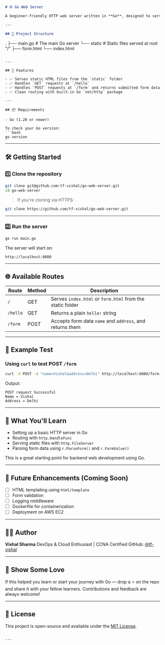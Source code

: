 
```markdown
# 🌐 Go Web Server

A beginner-friendly HTTP web server written in **Go**, designed to serve static files, handle simple GET and POST requests, and act as a foundation for learning how servers work in GoLang.

---

## 📁 Project Structure

```

.
├── main.go               # The main Go server
└── static                # Static files served at root "/"
├── form.html
└── index.html

````

---

## 🚀 Features

- ✅ Serves static HTML files from the `static` folder  
- ✅ Handles `GET` requests at `/hello`  
- ✅ Handles `POST` requests at `/form` and returns submitted form data  
- ✅ Clean routing with built-in Go `net/http` package  

---

## 📦 Requirements

- Go (1.20 or newer)

To check your Go version:
```bash
go version
````

---

## 🛠️ Getting Started

### 1️⃣ Clone the repository

```bash
git clone git@github.com:tf-vishal/go-web-server.git
cd go-web-server
```

> If you're cloning via HTTPS:

```bash
git clone https://github.com/tf-vishal/go-web-server.git
```

---

### 2️⃣ Run the server

```bash
go run main.go
```

The server will start on:

```
http://localhost:8080
```

---

## 🌐 Available Routes

| Route    | Method | Description                                               |
| -------- | ------ | --------------------------------------------------------- |
| `/`      | GET    | Serves `index.html` or `form.html` from the static folder |
| `/hello` | GET    | Returns a plain `hello!` string                           |
| `/form`  | POST   | Accepts form data `name` and `address`, and returns them  |

---

## 🧪 Example Test

### Using `curl` to test POST `/form`

```bash
curl -X POST -d "name=Vishal&address=Delhi" http://localhost:8080/form
```

Output:

```
POST request Successful
Name = Vishal
Address = Delhi
```

---

## 🤯 What You'll Learn

* Setting up a basic HTTP server in Go
* Routing with `http.HandleFunc`
* Serving static files with `http.FileServer`
* Parsing form data using `r.ParseForm()` and `r.FormValue()`

This is a great starting point for backend web development using Go.

---

## 🧠 Future Enhancements (Coming Soon)

* [ ] HTML templating using `html/template`
* [ ] Form validation
* [ ] Logging middleware
* [ ] Dockerfile for containerization
* [ ] Deployment on AWS EC2

---

## 👨‍💻 Author

**Vishal Sharma**
DevOps & Cloud Enthusiast | CCNA Certified
GitHub: [@tf-vishal](https://github.com/tf-vishal)

---

## 🌟 Show Some Love

If this helped you learn or start your journey with Go — drop a ⭐️ on the repo and share it with your fellow learners. Contributions and feedback are always welcome!

---

## 📝 License

This project is open-source and available under the [MIT License](LICENSE).

````

---


